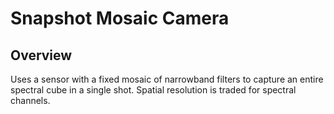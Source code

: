 # Snapshot Mosaic Camera

## Overview
Uses a sensor with a fixed mosaic of narrowband filters to capture an entire spectral cube in a single shot. Spatial resolution is traded for spectral channels.
